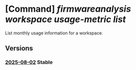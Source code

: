 # [Command] _firmwareanalysis workspace usage-metric list_

List monthly usage information for a workspace.

## Versions

### [2025-08-02](/Resources/mgmt-plane/L3N1YnNjcmlwdGlvbnMve30vcmVzb3VyY2Vncm91cHMve30vcHJvdmlkZXJzL21pY3Jvc29mdC5pb3RmaXJtd2FyZWRlZmVuc2Uvd29ya3NwYWNlcy97fS91c2FnZW1ldHJpY3M=/2025-08-02.xml) **Stable**

<!-- mgmt-plane /subscriptions/{}/resourcegroups/{}/providers/microsoft.iotfirmwaredefense/workspaces/{}/usagemetrics 2025-08-02 -->
